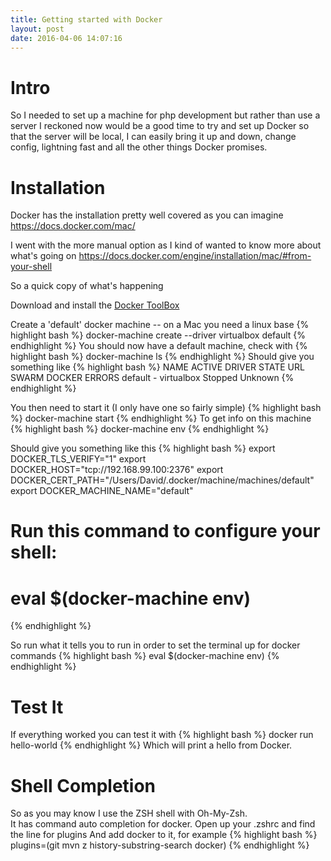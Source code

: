 ```yaml
---
title: Getting started with Docker
layout: post
date: 2016-04-06 14:07:16
---
```


# Intro
So I needed to set up a machine for php development but rather than use a server I reckoned now would be a good time to try and set up Docker so that the server will be local, I can easily bring it up and down, change config, lightning fast and all the other things Docker promises.

# Installation
Docker has the installation pretty well covered as you can imagine
<https://docs.docker.com/mac/>

I went with the more manual option as I kind of wanted to know more about what's going on
<https://docs.docker.com/engine/installation/mac/#from-your-shell>

So a quick copy of what's happening

Download and install the [Docker ToolBox](https://www.docker.com/products/docker-toolbox)


Create a 'default' docker machine -- on a Mac you need a linux base
{% highlight bash %}
docker-machine create --driver virtualbox default
{% endhighlight %}
You should now have a default machine, check with
{% highlight bash %}
docker-machine ls
{% endhighlight %}
Should give you something like
{% highlight bash %}
NAME      ACTIVE   DRIVER       STATE     URL   SWARM   DOCKER    ERRORS
default   -        virtualbox   Stopped                 Unknown
{% endhighlight %}

You then need to start it (I only have one so fairly simple)
{% highlight bash %}
docker-machine start
{% endhighlight %}
To get info on this machine
{% highlight bash %}
docker-machine env
{% endhighlight %}

Should give you something like this
{% highlight bash %}
export DOCKER_TLS_VERIFY="1"
export DOCKER_HOST="tcp://192.168.99.100:2376"
export DOCKER_CERT_PATH="/Users/David/.docker/machine/machines/default"
export DOCKER_MACHINE_NAME="default"
# Run this command to configure your shell:
# eval $(docker-machine env)
{% endhighlight %}

So run what it tells you to run in order to set the terminal up for docker commands
{% highlight bash %}
eval $(docker-machine env)
{% endhighlight %}

# Test It
If everything worked you can test it with
{% highlight bash %}
docker run hello-world
{% endhighlight %}
Which will print a hello from Docker.

# Shell Completion
So as you may know I use the ZSH shell with Oh-My-Zsh.  	
It has command auto completion for docker.
Open up your .zshrc and find the line for plugins
And add docker to it, for example
{% highlight bash %}
plugins=(git mvn z history-substring-search docker)
{% endhighlight %}
